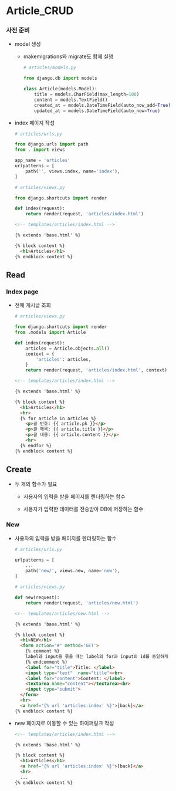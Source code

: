 # Article_CRUD

### 사전 준비

- model 생성
  
  - makemigrations와 migrate도 함께 실행
    
    ```python
    # articles/models.py
    
    from django.db import models
    
    class Article(models.Model):
        title = models.CharField(max_length=100)
        content = models.TextField()
        created_at = models.DateTimeField(auto_now_add=True)
        updated_at = models.DateTimeField(auto_now=True)
    ```

- index  페이지 작성
  
  ```python
  # articles/urls.py
  
  from django.urls import path
  from . import views
  
  app_name = 'articles'
  urlpatterns = [
      path('', views.index, name='index'),
  ]
  ```
  
  ```python
  # articles/views.py
  
  from django.shortcuts import render
  
  def index(request):
      return render(request, 'articles/index.html')
  ```
  
  ```html
  <!-- templates/articles/index.html -->
  
  {% extends 'base.html' %}
  
  {% block content %}
    <h1>Articles</h1>
  {% endblock content %}
  ```

## Read

### Index page

- 전체 게시글 조회
  
  ```python
  # articles/views.py
  
  from django.shortcuts import render
  from .models import Article
  
  def index(request):
      articles = Article.objects.all()
      context = {
          'articles': articles,
      }
      return render(request, 'articles/index.html', context)
  ```
  
  ```html
  <!-- templates/articles/index.html -->
  
  {% extends 'base.html' %}
  
  {% block content %}
    <h1>Articles</h1>
    <hr>
    {% for article in articles %}
      <p>글 번호: {{ article.pk }}</p>
      <p>글 제목: {{ article.title }}</p>
      <p>글 내용: {{ article.content }}</p>
      <hr>
    {% endfor %}
  {% endblock content %}
  ```

## Create

- 두 개의 함수가 필요
  
  - 사용자의 입력을 받을 페이지를 렌더링하는 함수
  
  - 사용자가 입력한 데이터를 전송받아 DB에 저장하는 함수

### New

- 사용자의 입력을 받을 페이지를 렌더링하는 함수
  
  ```python
  # articles/urls.py
  
  urlpatterns = [
      ...
      path('new/', views.new, name='new'),
  ]
  ```
  
  ```python
  # articles/views.py
  
  def new(request):
      return render(request, 'articles/new.html')
  ```
  
  ```html
  <!-- templates/articles/new.html -->
  
  {% extends 'base.html' %}
  
  {% block content %}
    <h1>NEW</h1>
    <form action="#" method='GET'>
      {% comment %}
      label과 input을 묶을 때는 label의 for과 input의 id를 동일하게
      {% endcomment %}
      <label for="title">Title: </label>
      <input type="text"  name="title"><br>
      <label for="content">Content: </label>
      <textarea name="content"></textarea><br>
      <input type="submit">
    </form>
    <hr>
    <a href="{% url 'articles:index' %}">[back]</a>
  {% endblock content %}
  ```

- new 페이지로 이동할 수 있는 하이퍼링크 작성
  
  ```html
  <!-- templates/articles/index.html -->
  
  {% extends 'base.html' %}
  
  {% block content %}
    <h1>Articles</h1>
    <a href="{% url 'articles:index' %}">[back]</a>
    <hr>
    ...
  {% endblock content %}
  ```
